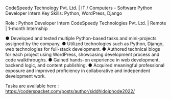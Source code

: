 CodeSpeedy Technology Pvt. Ltd. | IT / Computers - Software
Python Developer Intern
Key Skills: Python, WordPress, Django

Role : Python Developer Intern
CodeSpeedy Technologies Pvt. Ltd. | Remote | 1-month Internship

● Developed and tested multiple Python-based tasks and mini-projects assigned by the company.
● Utilized technologies such as Python, Django, web technologies for full-stack development.
● Authored technical blogs for each project using WordPress, showcasing development process and code walkthroughs.
● Gained hands-on experience in web development, backend logic, and content publishing.
● Acquired meaningful professional exposure and improved proficiency in collaborative and independent development work.

Taska are available here :   https://coderspacket.com/posts/author/siddhidoiphode2022/
